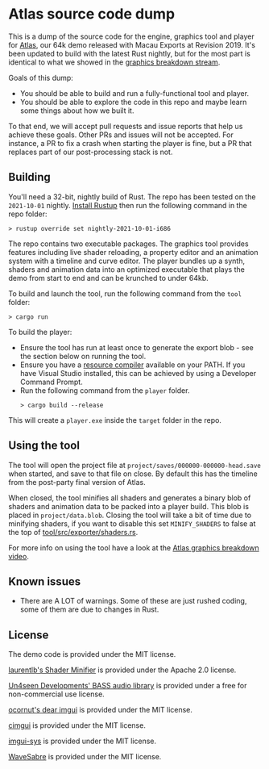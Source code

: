 # Atlas source code dump

This is a dump of the source code for the engine, graphics tool and player for
[Atlas](https://www.pouet.net/prod_nfo.php?which=80996), our 64k demo released
with Macau Exports at Revision 2019. It's been updated to build with the latest
Rust nightly, but for the most part is identical to what we showed in the
[graphics breakdown stream](https://youtu.be/Y3d8jR_IwYw).

Goals of this dump:

 - You should be able to build and run a fully-functional tool and player.
 - You should be able to explore the code in this repo and maybe learn some
   things about how we built it.

To that end, we will accept pull requests and issue reports that help us
achieve these goals. Other PRs and issues will not be accepted. For instance,
a PR to fix a crash when starting the player is fine, but a PR that replaces
part of our post-processing stack is not.

## Building

You'll need a 32-bit, nightly build of Rust. The repo has been tested on the
`2021-10-01` nightly.
[Install Rustup](https://rustup.rs/) then run the following command in the repo
folder:

```
> rustup override set nightly-2021-10-01-i686
```

The repo contains two executable packages. The graphics tool provides features
including live shader reloading, a property editor and an animation system with
a timeline and curve editor. The player bundles up a synth, shaders and
animation data into an optimized executable that plays the demo from start to
end and can be krunched to under 64kb.

To build and launch the tool, run the following command from the `tool` folder:

```
> cargo run
```

To build the player:

 - Ensure the tool has run at least once to generate the export blob - see the
   section below on running the tool.
 - Ensure you have a [resource compiler](https://docs.microsoft.com/en-us/windows/win32/menurc/resource-compiler)
   available on your PATH. If you have Visual Studio installed, this can be
   achieved by using a Developer Command Prompt.
 - Run the following command from the `player` folder.
   ```
   > cargo build --release
   ```

This will create a `player.exe` inside the `target` folder in the repo.

## Using the tool

The tool will open the project file at `project/saves/000000-000000-head.save`
when started, and save to that file on close. By default this has the timeline
from the post-party final version of Atlas.

When closed, the tool minifies all shaders and generates a binary blob of
shaders and animation data to be packed into a player build. This blob is placed
in `project/data.blob`. Closing the tool will take a bit of time due to
minifying shaders, if you want to disable this set `MINIFY_SHADERS` to false
at the top of
[tool/src/exporter/shaders.rs](`https://github.com/monadgroup/re19/blob/main/tool/src/exporter/shaders.rs`).

For more info on using the tool have a look at the
[Atlas graphics breakdown video](https://youtu.be/Y3d8jR_IwYw).

## Known issues

 - There are A LOT of warnings. Some of these are just rushed coding, some of
   them are due to changes in Rust.

## License

The demo code is provided under the MIT license.

[laurentlb's Shader Minifier](https://github.com/laurentlb/Shader_Minifier) is
provided under the Apache 2.0 license.

[Un4seen Developments' BASS audio library](https://www.un4seen.com/) is provided under a free for
non-commercial use license.

[ocornut's dear imgui](https://github.com/ocornut/imgui) is provided under the
MIT license.

[cimgui](https://github.com/cimgui/cimgui) is provided under the MIT license.

[imgui-sys](https://github.com/imgui-rs/imgui-rs/tree/main/imgui-sys) is provided under the MIT license.

[WaveSabre](https://github.com/logicomacorp/WaveSabre) is provided under the MIT license.
